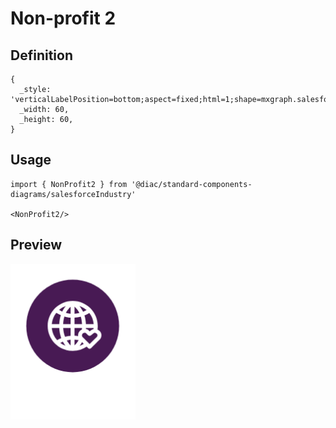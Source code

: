 # Non-profit 2

## Definition

```
{
  _style: 'verticalLabelPosition=bottom;aspect=fixed;html=1;shape=mxgraph.salesforce.non_profit2;',
  _width: 60,
  _height: 60,
}
```

## Usage

```
import { NonProfit2 } from '@diac/standard-components-diagrams/salesforceIndustry'

<NonProfit2/>
```

## Preview

<img src="./non-profit-2.png" width="200"/>
